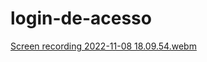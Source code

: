 # login-de-acesso




[Screen recording 2022-11-08 18.09.54.webm](https://user-images.githubusercontent.com/109696840/200676063-bd0c995d-da97-45ce-b0d9-913798d5c86d.webm)
